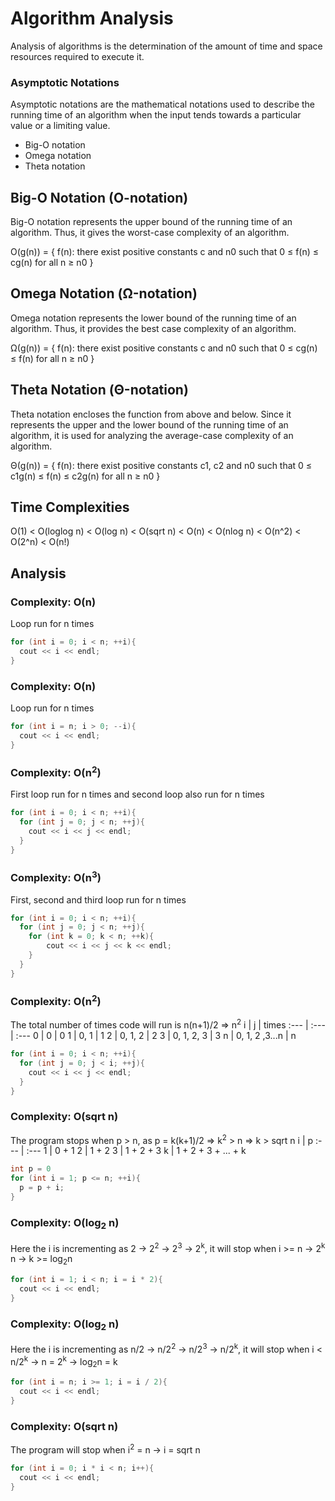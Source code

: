 # Algorithm Analysis

Analysis of algorithms is the determination of the amount of time and space resources required to execute it.

### Asymptotic Notations

Asymptotic notations are the mathematical notations used to describe the running time of an algorithm when the input tends towards a particular value or a limiting value.

- Big-O notation
- Omega notation
- Theta notation

## Big-O Notation (O-notation)

Big-O notation represents the upper bound of the running time of an algorithm. Thus, it gives the worst-case complexity of an algorithm.

O(g(n)) = { f(n): there exist positive constants c and n0 such that 0 ≤ f(n) ≤ cg(n) for all n ≥ n0 }

## Omega Notation (Ω-notation)

Omega notation represents the lower bound of the running time of an algorithm. Thus, it provides the best case complexity of an algorithm.

Ω(g(n)) = { f(n): there exist positive constants c and n0 such that 0 ≤ cg(n) ≤ f(n) for all n ≥ n0 }

## Theta Notation (Θ-notation)

Theta notation encloses the function from above and below. Since it represents the upper and the lower bound of the running time of an algorithm, it is used for analyzing the average-case complexity of an algorithm.

Θ(g(n)) = { f(n): there exist positive constants c1, c2 and n0 such that 0 ≤ c1g(n) ≤ f(n) ≤ c2g(n) for all n ≥ n0 }

## Time Complexities

O(1) < O(loglog n) < O(log n) < O(sqrt n) < O(n) < O(nlog n) < O(n^2) < O(2^n) < O(n!)

## Analysis

### Complexity: O(n)
Loop run for n times
```cpp
for (int i = 0; i < n; ++i){
  cout << i << endl;
}
```
### Complexity: O(n)
Loop run for n times
```cpp
for (int i = n; i > 0; --i){
  cout << i << endl;
}
```
### Complexity: O(n<sup>2</sup>)
First loop run for n times and second loop also run for n times
```cpp
for (int i = 0; i < n; ++i){
  for (int j = 0; j < n; ++j){
  	cout << i << j << endl;
  }
}
```
### Complexity: O(n<sup>3</sup>)
First, second and third loop run for n times
```cpp
for (int i = 0; i < n; ++i){
  for (int j = 0; j < n; ++j){
  	for (int k = 0; k < n; ++k){
  		cout << i << j << k << endl;
  	}
  }
}
```
### Complexity: O(n<sup>2</sup>)
The total number of times code will run is n(n+1)/2 => n<sup>2</sup>
i | j | times
:--- | :--- | :---
0 | 0 | 0
1 | 0, 1 | 1
2 | 0, 1, 2 | 2
3 | 0, 1, 2, 3 | 3
n | 0, 1, 2 ,3...n | n
```cpp
for (int i = 0; i < n; ++i){
  for (int j = 0; j < i; ++j){
  	cout << i << j << endl;
  }
}
```
### Complexity: O(sqrt n)
The program stops when p > n, as p = k(k+1)/2 => k<sup>2</sup> > n => k > sqrt n
i | p
:--- | :---
1 | 0 + 1
2 | 1 + 2
3 | 1 + 2 + 3
k | 1 + 2 + 3 + ... + k
```cpp
int p = 0
for (int i = 1; p <= n; ++i){
  p = p + i;
}
```
### Complexity: O(log<sub>2</sub> n)
Here the i is incrementing as 2 -> 2<sup>2</sup> -> 2<sup>3</sup> -> 2<sup>k</sup>, it will stop when i >= n -> 2<sup>k</sup> n -> k >= log<sub>2</sub>n
```cpp
for (int i = 1; i < n; i = i * 2){
  cout << i << endl;
}
```
### Complexity: O(log<sub>2</sub> n)
Here the i is incrementing as n/2 -> n/2<sup>2</sup> -> n/2<sup>3</sup> -> n/2<sup>k</sup>, it will stop when i < n/2<sup>k</sup> -> n = 2<sup>k</sup> -> log<sub>2</sub>n = k
```cpp
for (int i = n; i >= 1; i = i / 2){
  cout << i << endl;
}
```
### Complexity: O(sqrt n)
The program will stop when i<sup>2</sup> = n -> i = sqrt n
```cpp
for (int i = 0; i * i < n; i++){
  cout << i << endl;
}
```